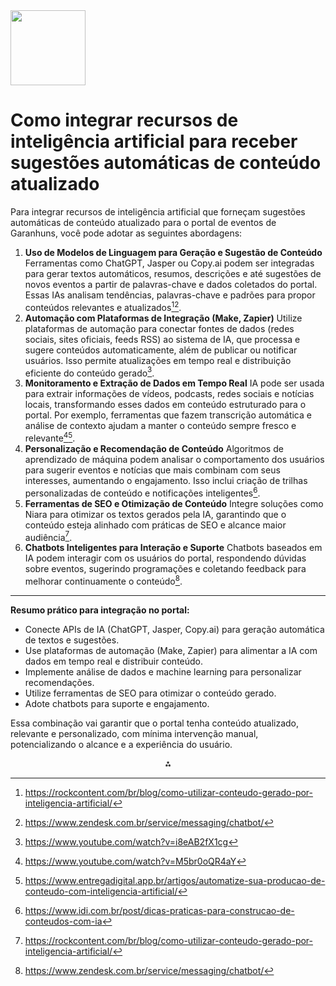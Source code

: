 <img src="https://r2cdn.perplexity.ai/pplx-full-logo-primary-dark%402x.png" class="logo" width="120"/>

# Como integrar recursos de inteligência artificial para receber sugestões automáticas de conteúdo atualizado

Para integrar recursos de inteligência artificial que forneçam sugestões automáticas de conteúdo atualizado para o portal de eventos de Garanhuns, você pode adotar as seguintes abordagens:

1. **Uso de Modelos de Linguagem para Geração e Sugestão de Conteúdo**
Ferramentas como ChatGPT, Jasper ou Copy.ai podem ser integradas para gerar textos automáticos, resumos, descrições e até sugestões de novos eventos a partir de palavras-chave e dados coletados do portal. Essas IAs analisam tendências, palavras-chave e padrões para propor conteúdos relevantes e atualizados[^1][^7].
2. **Automação com Plataformas de Integração (Make, Zapier)**
Utilize plataformas de automação para conectar fontes de dados (redes sociais, sites oficiais, feeds RSS) ao sistema de IA, que processa e sugere conteúdos automaticamente, além de publicar ou notificar usuários. Isso permite atualizações em tempo real e distribuição eficiente do conteúdo gerado[^4].
3. **Monitoramento e Extração de Dados em Tempo Real**
IA pode ser usada para extrair informações de vídeos, podcasts, redes sociais e notícias locais, transformando esses dados em conteúdo estruturado para o portal. Por exemplo, ferramentas que fazem transcrição automática e análise de contexto ajudam a manter o conteúdo sempre fresco e relevante[^3][^5].
4. **Personalização e Recomendação de Conteúdo**
Algoritmos de aprendizado de máquina podem analisar o comportamento dos usuários para sugerir eventos e notícias que mais combinam com seus interesses, aumentando o engajamento. Isso inclui criação de trilhas personalizadas de conteúdo e notificações inteligentes[^2].
5. **Ferramentas de SEO e Otimização de Conteúdo**
Integre soluções como Niara para otimizar os textos gerados pela IA, garantindo que o conteúdo esteja alinhado com práticas de SEO e alcance maior audiência[^1].
6. **Chatbots Inteligentes para Interação e Suporte**
Chatbots baseados em IA podem interagir com os usuários do portal, respondendo dúvidas sobre eventos, sugerindo programações e coletando feedback para melhorar continuamente o conteúdo[^7].

---

**Resumo prático para integração no portal:**

- Conecte APIs de IA (ChatGPT, Jasper, Copy.ai) para geração automática de textos e sugestões.
- Use plataformas de automação (Make, Zapier) para alimentar a IA com dados em tempo real e distribuir conteúdo.
- Implemente análise de dados e machine learning para personalizar recomendações.
- Utilize ferramentas de SEO para otimizar o conteúdo gerado.
- Adote chatbots para suporte e engajamento.

Essa combinação vai garantir que o portal tenha conteúdo atualizado, relevante e personalizado, com mínima intervenção manual, potencializando o alcance e a experiência do usuário.

<div style="text-align: center">⁂</div>

[^1]: https://rockcontent.com/br/blog/como-utilizar-conteudo-gerado-por-inteligencia-artificial/

[^2]: https://www.idi.com.br/post/dicas-praticas-para-construcao-de-conteudos-com-ia

[^3]: https://www.youtube.com/watch?v=M5br0oQR4aY

[^4]: https://www.youtube.com/watch?v=i8eAB2fX1cg

[^5]: https://www.entregadigital.app.br/artigos/automatize-sua-producao-de-conteudo-com-inteligencia-artificial/

[^6]: https://www.getresponse.com/pt/blog/como-ganhar-dinheiro-com-ia

[^7]: https://www.zendesk.com.br/service/messaging/chatbot/

[^8]: https://cloud.google.com/use-cases/free-ai-tools

